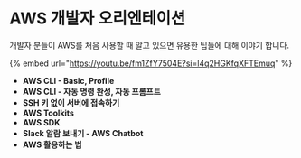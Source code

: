 # AWS 개발자 오리엔테이션

개발자 분들이 AWS를 처음 사용할 때 알고 있으면 유용한 팁들에 대해 이야기 합니다.

{% embed url="https://youtu.be/fm1ZfY7504E?si=l4q2HGKfqXFTEmuq" %}

* **AWS CLI - Basic, Profile**
* **AWS CLI - 자동 명령 완성, 자동 프롬프트**
* **SSH 키 없이 서버에 접속하기**
* **AWS Toolkits**
* **AWS SDK**
* **Slack 알람 보내기 - AWS Chatbot**
* **AWS   활용하는 법**

